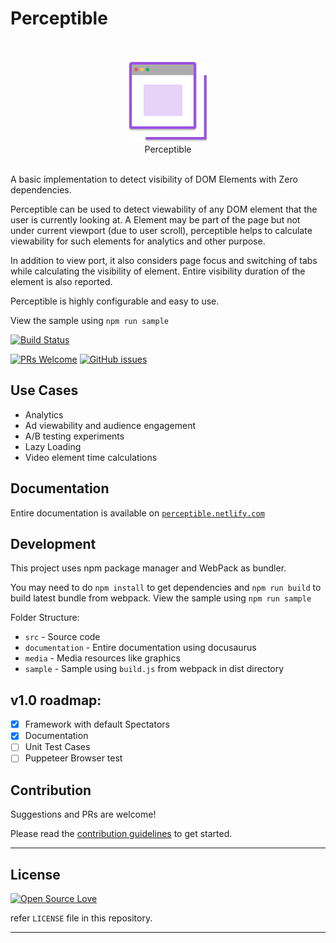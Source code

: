 # Perceptible

<div align="center">
	<br/>
	<br/>
	<img width="128" height="128" src="media/perceptible.png" alt="Perceptible">
	<br/>
    Perceptible
	<br/>
	<br/>
</div>

A basic implementation to detect visibility of DOM Elements with Zero dependencies.

Perceptible can be used to detect viewability of any DOM element that the user is currently looking at. A Element may be part of the page but not under current viewport (due to user scroll), perceptible helps to calculate viewability for such elements for analytics and other purpose.

In addition to view port, it also considers page focus and switching of tabs while calculating the visibility of element. Entire visibility duration of the element is also reported.

Perceptible is highly configurable and easy to use.

View the sample using `npm run sample`

[![Build Status](https://travis-ci.org/anubhavsrivastava/perceptible.svg?branch=master)](https://travis-ci.org/anubhavsrivastava/perceptible)

<!-- [![Coverage Status](https://coveralls.io/repos/github/anubhavsrivastava/perceptible/badge.svg?branch=master)](https://coveralls.io/github/anubhavsrivastava/perceptible?branch=master) -->

[![PRs Welcome](https://img.shields.io/badge/PRs-welcome-brightgreen.svg?style=flat-square)](http://makeapullrequest.com)
[![GitHub issues](https://img.shields.io/github/issues/anubhavsrivastava/perceptible.svg?style=flat-square)](https://github.com/anubhavsrivastava/perceptible/issues)

<!-- [![HitCount](http://hits.dwyl.io/anubhavsrivastava/perceptible.svg)](http://hits.dwyl.io/anubhavsrivastava/perceptible) -->

## Use Cases

-   Analytics
-   Ad viewability and audience engagement
-   A/B testing experiments
-   Lazy Loading
-   Video element time calculations

## Documentation

Entire documentation is available on [`perceptible.netlify.com`](https://perceptible.netlify.com/)

## Development

This project uses npm package manager and WebPack as bundler.

You may need to do `npm install` to get dependencies and `npm run build` to build latest bundle from webpack.
View the sample using `npm run sample`

Folder Structure:

-   `src` - Source code
-   `documentation` - Entire documentation using docusaurus
-   `media` - Media resources like graphics
-   `sample` - Sample using `build.js` from webpack in dist directory

## v1.0 roadmap:

-   [x] Framework with default Spectators
-   [x] Documentation
-   [ ] Unit Test Cases
-   [ ] Puppeteer Browser test

## Contribution

Suggestions and PRs are welcome!

Please read the [contribution guidelines](CONTRIBUTING.md) to get started.

---

## License

[![Open Source Love](https://badges.frapsoft.com/os/mit/mit.svg?v=102)](LICENSE)

refer `LICENSE` file in this repository.

---
